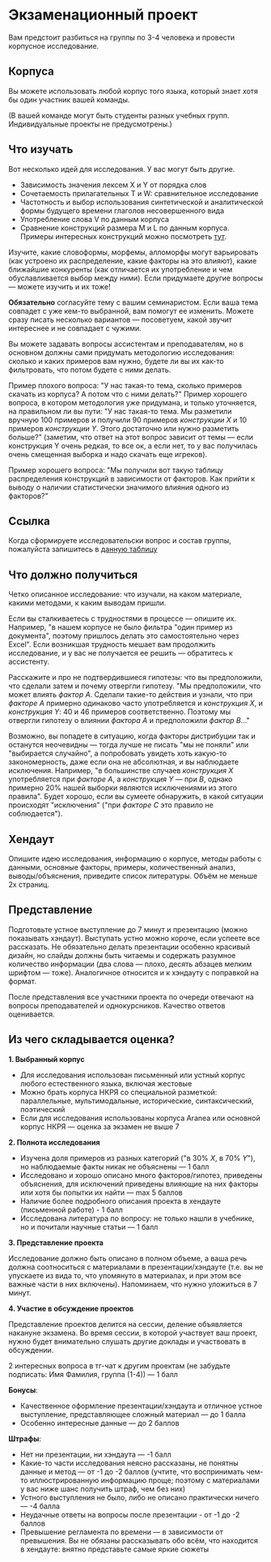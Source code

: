 # Экзаменационный проект
Вам предстоит разбиться на группы по 3-4 человека и провести корпусное исследование.
## Корпуса
Вы можете использовать любой корпус того языка, который знает хотя бы один участник вашей команды.

(В вашей команде могут быть студенты разных учебных групп. Индивидуальные проекты не предусмотрены.)

## Что изучать
Вот несколько идей для исследования. У вас могут быть другие.

- Зависимость значения лексем X и Y от порядка слов
- Сочетаемость прилагательных T и W: сравнительное исследование
- Частотность и выбор использования синтетической и аналитической формы будущего времени глаголов несовершенного вида
- Употребление слова V по данным корпуса
- Сравнение конструкций размера M и L по данным корпуса. Примеры интересных конструкций можно посмотреть [тут](https://constructicon.github.io/russian/daily/).

Изучите, какие словоформы, морфемы, алломорфы могут варьировать (как устроено их распределение, какие факторы на это влияют), какие ближайшие конкуренты (как отличается их употребление и чем обуславливается выбор между ними). Если придумаете другие вопросы — можете изучить и их тоже!

**Обязательно** согласуйте тему с вашим семинаристом. Если ваша тема совпадет с уже кем-то выбранной, вам помогут ее изменить. Можете сразу писать несколько вариантов — посоветуем, какой звучит интереснее и не совпадает с чужими.

Вы можете задавать вопросы ассистентам и преподавателям, но в основном должны сами придумать методологию исследования: сколько и каких примеров вам нужно, будете ли вы их как-то фильтровать, что потом будете с ними делать. 

Пример плохого вопроса: "У нас такая-то тема, сколько примеров скачать из корпуса? А потом что с ними делать?" Пример хорошего вопроса, в котором методология уже придумана, и только уточняется, на правильном ли вы пути: "У нас такая-то тема. Мы разметили вручную 100 примеров и получили 90 примеров *конструкции X* и 10 примеров *конструкции Y*. Этого достаточно или нужно разметить больше?" (заметим, что ответ на этот вопрос зависит от темы — если конструкция Y очень редкая, то все ок, а если нет, то у вас получилась очень смещенная выборка и надо скачать еще игреков). 

Пример хорошего вопроса: "Мы получили вот такую таблицу распределения конструкций в зависимости от факторов. Как прийти к выводу о наличии статистически значимого влияния одного из факторов?"

##  Ссылка

Когда сформируете исследовательски вопрос и состав группы, пожалуйста запишитесь в [данную таблицу]()
## Что должно получиться
Четко описанное исследование: что изучали, на каком материале, какими методами, к каким выводам пришли.

Если вы сталкиваетесь с трудностями в процессе — опишите их. Например, "в нашем корпусе не было фильтра "один пример из документа", поэтому пришлось делать это самостоятельно через Excel". Если возникшая трудность мешает вам продолжить исследование, и у вас не получается ее решить — обратитесь к ассистенту.

Расскажите и про не подтвердившиеся гипотезы: что вы предположили, что сделали затем и почему отвергли гипотезу. "Мы предположили, что может влиять *фактор А*. Сделали такие-то действия и узнали, что при *факторе А* примерно одинаково часто употребляется и *конструкция X*, и *конструкция Y*: 40 и 46 примеров соответственно. Поэтому мы отвергли гипотезу о влиянии *фактора А* и предположили *фактор B*..."

Возможно, вы попадете в ситуацию, когда факторы дистрибуции так и останутся неочевидны — тогда лучше не писать "мы не поняли" или "выбирается случайно", а попробовать увидеть хоть какую-то закономерность, даже если она не абсолютная, и вы наблюдаете исключения. Например, "в большинстве случаев *конструкция X* употребляется при *факторе A*, а *конструкция Y* — при *B*, однако примерно 20% нашей выборки являются исключениями из этого правила". Будет хорошо, если вы сумеете обнаружить, в какой ситуации происходят "исключения" ("при *факторе C* это правило не соблюдается").

## Хендаут
Опишите идею исследования, информацию о корпусе, методы работы с данными, основные факторы, примеры, количественный анализ, выводы/объяснения, приведите список литературы.
Объём не меньше 2х страниц.

## Представление
Подготовьте устное выступление до 7 минут и презентацию (можно показывать хэндаут). Выступать устно можно короче, если успеете все рассказать. Не обязательно делать презентации особенно красивый дизайн, но слайды должны быть читаемы и содержать разумное количество информации (два слова — плохо, десять абзацев мелким шрифтом — тоже). Аналогичное относится и к хэндауту с поправкой на формат.

После представления все участники проекта по очереди отвечают на вопросы преподавателей и однокурсников. Качество ответов оценивается.

## Из чего складывается оценка?

**1. Выбранный корпус**

* Для исследования использован письменный или устный корпус любого естественного языка, включая жестовые
* Можно брать корпуса НКРЯ со специальной разметкой: параллельные, мультимодальные, исторические, синтаксический, поэтический
* Если для исследования использованы корпуса Aranea или основной корпус НКРЯ — оценка за экзамен не выше 7

**2. Полнота исследования**
* Изучена доля примеров из разных категорий ("в 30% *X*, в 70% *Y*"), но наблюдаемые факты никак не объяснены — 1 балл
* Исследовано и хорошо описано много факторов/гипотез, приведены объяснения, для исключений приведены влияющие на них факторы или хотя бы попытки их найти — max 5 баллов
* Наличие более подробного описания проекта в хендауте (письменной работе) - 1 балл
* Исследована литература по вопросу: не только нашли в учебнике, но и почитали научные статьи — 1 балл

**3. Представление проекта**

Исследование должно быть описано в полном объеме, а ваша речь должна соотноситься с материалами в презентации/хэндауте (т.е. вы не упускаете из вида то, что упомянуто в материалах, и при этом все важные части в них включены). Напоминаем, что нужно уложиться в 7 минут.

**4. Участие в обсуждение проектов**

Представление проектов делится на сессии, деление объявляется накануне экзамена. Во время сессии, в которой участвует ваш проект, нужно будет внимательно слушать другие доклады и участвовать в обсуждении. 

2 интересных вопроса в тг-чат к другим проектам (не забудьте подписать: Имя Фамилия, группа (1-4)) — 1 балл

**Бонусы**:
* Качественное оформление презентации/хэндаута и отличное устное выступление, представляющее сложный материал — до 1 балла
* Особенно интересные данные — до 2 баллов

**Штрафы**:
* Нет ни презентации, ни хэндаута — -1 балл
* Какие-то части исследования неясно рассказаны, не понятны данные и метод — от -1 до -2 баллов (учтите, что воспринимать чем-то иллюстрированную информацию проще; поэтому с материалами у вас ниже шанс получить штраф, чем без них)
* Устного выступления не было, либо не описано практически ничего — -4 балла
* Неудачные ответы на вопросы после презентации - от -1 до -2 баллов
* Превышение регламента по времени — в зависимости от превышения. Вы не обязаны рассказывать обо всём, что находится в хендауте: внятно представьте самые яркие сюжеты
